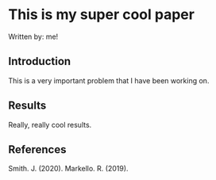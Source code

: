 # This is my super cool paper
Written by: me!

## Introduction

This is a very important problem that I have been working on.

## Results

Really, really cool results.

## References

Smith. J. (2020).
Markello. R. (2019).
